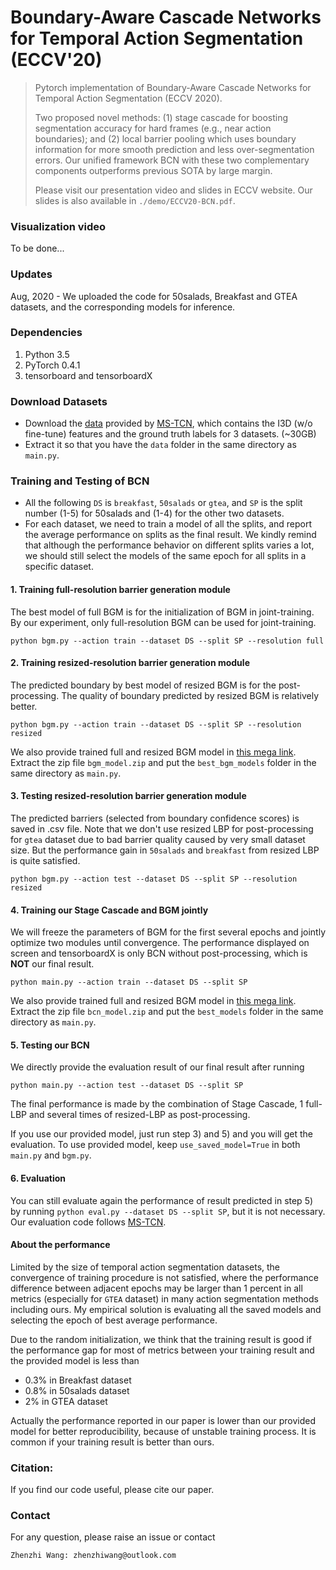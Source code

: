 # Boundary-Aware Cascade Networks for Temporal Action Segmentation (ECCV'20)
> Pytorch implementation of Boundary-Aware Cascade Networks for Temporal Action Segmentation (ECCV 2020).
>
> Two proposed novel methods: (1) stage cascade for boosting segmentation accuracy for hard frames (e.g., near action boundaries); and (2) local barrier pooling which uses boundary information for more smooth prediction and less over-segmentation errors. Our unified framework BCN with these two complementary components outperforms previous SOTA by large margin.
> 
> Please visit our presentation video and slides in ECCV website. Our slides is also available in `./demo/ECCV20-BCN.pdf`.

### Visualization video
To be done...

### Updates

Aug, 2020 - We uploaded the code for 50salads, Breakfast and GTEA datasets, and the corresponding models for inference.

### Dependencies

1. Python 3.5
2. PyTorch 0.4.1
3. tensorboard and tensorboardX

### Download Datasets 

* Download the [data](https://zenodo.org/record/3625992#.Xiv9jGhKhPY) provided by [MS-TCN](https://github.com/yabufarha/ms-tcn),  which contains the I3D (w/o fine-tune) features and the ground truth labels for 3 datasets. (~30GB)
* Extract it so that you have the `data` folder in the same directory as `main.py`.

### Training and Testing of BCN
* All the following `DS` is `breakfast`, `50salads` or `gtea`, and `SP` is the split number (1-5) for 50salads and (1-4) for the other two datasets. 
* For each dataset, we need to train a model of all the splits, and report the average performance on splits as the final result. We kindly remind that although the performance behavior on different splits varies a lot, we should still select the models of the same epoch for all splits in a specific dataset.

#### 1. Training full-resolution barrier generation module

The best model of full BGM is for the initialization of BGM in joint-training. By our experiment, only full-resolution BGM can be used for joint-training.
```
python bgm.py --action train --dataset DS --split SP --resolution full
```

#### 2. Training resized-resolution barrier generation module

The predicted boundary by best model of resized BGM is for the post-processing. The quality of boundary predicted by resized BGM is relatively better.
```
python bgm.py --action train --dataset DS --split SP --resolution resized
```

We also provide trained full and resized BGM model in [this mega link](https://mega.nz/file/CChHnLTY#Sr4pRdyAN2PMhTaQhbKfili5mFy9-ICXW9d-kyS-H4o). Extract the zip file `bgm_model.zip` and put the `best_bgm_models` folder in the same directory as `main.py`.

#### 3. Testing resized-resolution barrier generation module
The predicted barriers (selected from boundary confidence scores) is saved in .csv file. Note that we don't use resized LBP for post-processing for `gtea` dataset due to bad barrier quality caused by very small dataset size. But the performance gain in `50salads` and `breakfast` from resized LBP is quite satisfied.
```
python bgm.py --action test --dataset DS --split SP --resolution resized
```

#### 4. Training our Stage Cascade  and BGM jointly
We will freeze the parameters of BGM for the first several epochs and jointly optimize two modules until convergence. The performance displayed on screen and tensorboardX is only BCN without post-processing, which is **NOT** our final result.
```
python main.py --action train --dataset DS --split SP
```
We also provide trained full and resized BGM model in [this mega link](https://mega.nz/file/GGoz3JRA#FsTyOATlWJ3oh7-fE7cmPw4GUsHpg_1Oz9BxBtrhLSQ). Extract the zip file `bcn_model.zip` and put the `best_models` folder in the same directory as `main.py`.

#### 5. Testing our BCN

We directly provide the evaluation result of our final result after running
```
python main.py --action test --dataset DS --split SP
```
The final performance is made by the combination of Stage Cascade, 1 full-LBP and several times of resized-LBP as post-processing.

If you use our provided model, just run step 3) and 5) and you will get the evaluation. To use provided model, keep `use_saved_model=True` in both `main.py` and `bgm.py`.

#### 6.  Evaluation
You can still evaluate again the performance of result predicted in step 5) by running `python eval.py --dataset DS --split SP`, but it is not necessary. Our evaluation code follows [MS-TCN](https://github.com/yabufarha/ms-tcn).


#### About the performance
Limited by the size of temporal action segmentation datasets, the convergence of training procedure is not satisfied, where the performance difference between adjacent epochs may be larger than 1 percent in all metrics  (especially for `GTEA` dataset) in many action segmentation methods including ours. My empirical solution is evaluating all the saved models and selecting the epoch of best average performance. 

Due to the random initialization, we think that the training result is good if the performance gap for most of metrics between your training result and the provided model is less than

* 0.3% in Breakfast dataset
* 0.8% in 50salads dataset
* 2% in GTEA dataset

Actually the performance reported in our paper is lower than our provided model for better reproducibility, because of unstable training process. It is common if your training result is better than ours.


### Citation:

If you find our code useful, please cite our paper.

### Contact

For any question, please raise an issue or contact

```
Zhenzhi Wang: zhenzhiwang@outlook.com
```

